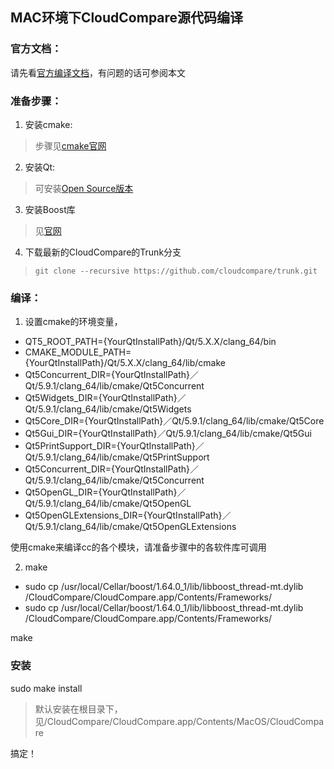 ## MAC环境下CloudCompare源代码编译

### 官方文档：
请先看[官方编译文档](https://github.com/CloudCompare/CloudCompare/blob/master/BUILD.md)，有问题的话可参阅本文

### 准备步骤：
1. 安装cmake:
> 步骤见[cmake官网](https://cmake.org/download/)
2. 安装Qt:
> 可安装[Open Source版本](https://info.qt.io/download-qt-for-application-development)
3. 安装Boost库
> 见[官网](http://www.boost.org/)
4. 下载最新的CloudCompare的Trunk分支
> ```git clone --recursive https://github.com/cloudcompare/trunk.git```

### 编译：
1. 设置cmake的环境变量，

- QT5_ROOT_PATH={YourQtInstallPath}/Qt/5.X.X/clang_64/bin
- CMAKE_MODULE_PATH={YourQtInstallPath}/Qt/5.X.X/clang_64/lib/cmake
- Qt5Concurrent_DIR={YourQtInstallPath}／Qt/5.9.1/clang_64/lib/cmake/Qt5Concurrent
- Qt5Widgets_DIR={YourQtInstallPath}／Qt/5.9.1/clang_64/lib/cmake/Qt5Widgets
- Qt5Core_DIR={YourQtInstallPath}／Qt/5.9.1/clang_64/lib/cmake/Qt5Core
- Qt5Gui_DIR={YourQtInstallPath}／Qt/5.9.1/clang_64/lib/cmake/Qt5Gui
- Qt5PrintSupport_DIR={YourQtInstallPath}／Qt/5.9.1/clang_64/lib/cmake/Qt5PrintSupport
- Qt5Concurrent_DIR={YourQtInstallPath}／Qt/5.9.1/clang_64/lib/cmake/Qt5Concurrent
- Qt5OpenGL_DIR={YourQtInstallPath}／Qt/5.9.1/clang_64/lib/cmake/Qt5OpenGL
- Qt5OpenGLExtensions_DIR={YourQtInstallPath}／Qt/5.9.1/clang_64/lib/cmake/Qt5OpenGLExtensions


使用cmake来编译cc的各个模块，请准备步骤中的各软件库可调用

2. make
- sudo cp /usr/local/Cellar/boost/1.64.0_1/lib/libboost_thread-mt.dylib /CloudCompare/CloudCompare.app/Contents/Frameworks/
- sudo cp /usr/local/Cellar/boost/1.64.0_1/lib/libboost_thread-mt.dylib /CloudCompare/CloudCompare.app/Contents/Frameworks/

make

### 安装
sudo make install
> 默认安装在根目录下，见/CloudCompare/CloudCompare.app/Contents/MacOS/CloudCompare

搞定！

